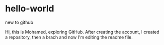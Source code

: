 # hello-world
new to github


Hi, this is Mohamed, exploring GitHub.
After creating the account, I created a repository, then a brach and now I'm editing the readme file.
